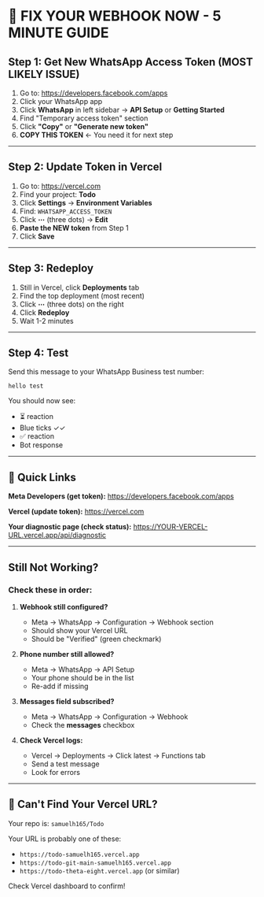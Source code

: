 # 🚨 FIX YOUR WEBHOOK NOW - 5 MINUTE GUIDE

## Step 1: Get New WhatsApp Access Token (MOST LIKELY ISSUE)

1. Go to: https://developers.facebook.com/apps
2. Click your WhatsApp app
3. Click **WhatsApp** in left sidebar → **API Setup** or **Getting Started**
4. Find "Temporary access token" section
5. Click **"Copy"** or **"Generate new token"**
6. **COPY THIS TOKEN** ← You need it for next step

---

## Step 2: Update Token in Vercel

1. Go to: https://vercel.com
2. Find your project: **Todo**
3. Click **Settings** → **Environment Variables**
4. Find: `WHATSAPP_ACCESS_TOKEN`
5. Click **⋯** (three dots) → **Edit**
6. **Paste the NEW token** from Step 1
7. Click **Save**

---

## Step 3: Redeploy

1. Still in Vercel, click **Deployments** tab
2. Find the top deployment (most recent)
3. Click **⋯** (three dots) on the right
4. Click **Redeploy**
5. Wait 1-2 minutes

---

## Step 4: Test

Send this message to your WhatsApp Business test number:
```
hello test
```

You should now see:
- ⏳ reaction
- Blue ticks ✓✓
- ✅ reaction
- Bot response

---

## 🎯 Quick Links

**Meta Developers (get token):**
https://developers.facebook.com/apps

**Vercel (update token):**
https://vercel.com

**Your diagnostic page (check status):**
https://YOUR-VERCEL-URL.vercel.app/api/diagnostic

---

## Still Not Working?

### Check these in order:

1. **Webhook still configured?**
   - Meta → WhatsApp → Configuration → Webhook section
   - Should show your Vercel URL
   - Should be "Verified" (green checkmark)

2. **Phone number still allowed?**
   - Meta → WhatsApp → API Setup
   - Your phone should be in the list
   - Re-add if missing

3. **Messages field subscribed?**
   - Meta → WhatsApp → Configuration → Webhook
   - Check the **messages** checkbox

4. **Check Vercel logs:**
   - Vercel → Deployments → Click latest → Functions tab
   - Send a test message
   - Look for errors

---

## 📱 Can't Find Your Vercel URL?

Your repo is: `samuelh165/Todo`

Your URL is probably one of these:
- `https://todo-samuelh165.vercel.app`
- `https://todo-git-main-samuelh165.vercel.app`
- `https://todo-theta-eight.vercel.app` (or similar)

Check Vercel dashboard to confirm!

